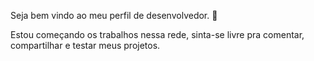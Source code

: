 Seja bem vindo ao meu perfil de desenvolvedor. 🚀

Estou começando os trabalhos nessa rede, sinta-se livre pra comentar, compartilhar e testar meus projetos.

<!--
**JoaoHenriqueOS/JoaoHenriqueOS** is a ✨ _special_ ✨ repository because its `README.md` (this file) appears on your GitHub profile.

Here are some ideas to get you started:

- 🔭 I’m currently working on ...
- 🌱 I’m currently learning ...
- 👯 I’m looking to collaborate on ...
- 🤔 I’m looking for help with ...
- 💬 Ask me about ...
- 📫 How to reach me: ...
- 😄 Pronouns: ...
- ⚡ Fun fact: ...
-->
